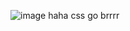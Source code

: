 ![image](https://user-images.githubusercontent.com/89490145/136296669-e1f9b6a8-010b-4c48-b4a5-5cfddc3e7c2a.png) haha css go brrrr
